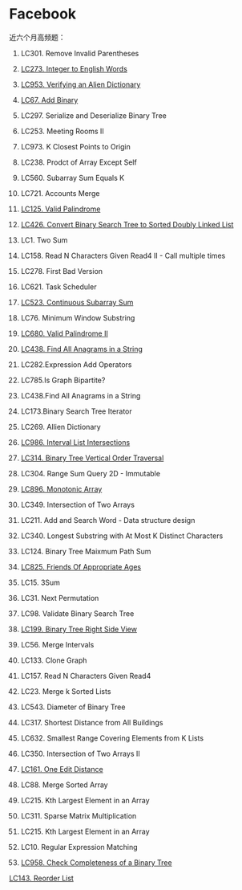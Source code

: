 # Facebook 
近六个月高频题：

1. LC301. Remove Invalid Parentheses

2. [LC273. Integer to English Words](https://github.com/xliu117/Leetcode/tree/master/Facebook/LC273.%20Integer%20to%20English%20Words)

3. [LC953. Verifying an Alien Dictionary](https://github.com/xliu117/Leetcode/tree/master/Facebook/LC953.%20Verifying%20an%20Alien%20Dictionary)

4. [LC67. Add Binary](https://github.com/xliu117/Leetcode/tree/master/Facebook/LC67.%20Add%20Binary)

5. LC297. Serialize and Deserialize Binary Tree

6. LC253. Meeting Rooms II

7. LC973. K Closest Points to Origin

8. LC238. Prodct of Array Except Self

9. LC560. Subarray Sum Equals K

10. LC721. Accounts Merge

11. [LC125. Valid Palindrome](https://github.com/xliu117/Leetcode/tree/master/Facebook/LC125.%20Valid%20Palindrome)

12. [LC426. Convert Binary Search Tree to Sorted Doubly Linked List](https://github.com/xliu117/Leetcode/tree/master/Facebook/LC426.%20Convert%20Binary%20Search%20Tree%20to%20Sorted%20Doubly%20Linked%20List)

13. LC1. Two Sum

14. LC158. Read N Characters Given Read4 II - Call multiple times

15. LC278. First Bad Version

16. LC621. Task Scheduler

17. [LC523. Continuous Subarray Sum](https://github.com/xliu117/Leetcode/tree/master/Facebook/LC523.%20Continuous%20Subarray%20Sum)

18. LC76. Minimum Window Substring

19. [LC680. Valid Palindrome II](https://github.com/xliu117/Leetcode/tree/master/Facebook/LC680.%20Valid%20Palindrome%20II)

20. [LC438. Find All Anagrams in a String](https://github.com/xliu117/Leetcode/tree/master/Facebook/LC438.%20Find%20All%20Anagrams%20in%20a%20String)

21. LC282.Expression Add Operators

22. LC785.Is Graph Bipartite?

23. LC438.Find All Anagrams in a String

24. LC173.Binary Search Tree Iterator

25. LC269. Allien Dictionary

26. [LC986. Interval List Intersections](https://github.com/xliu117/Leetcode/tree/master/Facebook/LC986.%20Interval%20List%20Intersections)

27. [LC314. Binary Tree Vertical Order Traversal](https://github.com/xliu117/Leetcode/tree/master/Facebook/LC314.%20Binary%20Tree%20Vertical%20Order%20Traversal)

28. LC304. Range Sum Query 2D - Immutable

29. [LC896. Monotonic Array](https://github.com/xliu117/Leetcode/tree/master/Facebook/LC896.%20Monotonic%20Array)

30. LC349. Intersection of Two Arrays

31. LC211. Add and Search Word - Data structure design

32. LC340. Longest Substring with At Most K Distinct Characters

33. LC124. Binary Tree Maixmum Path Sum

34. [LC825. Friends Of Appropriate Ages](https://github.com/xliu117/Leetcode/tree/master/Facebook/LC825.%20Friends%20Of%20Appropriate%20Ages)

35. LC15. 3Sum

36. LC31. Next Permutation

37. LC98. Validate Binary Search Tree

38. [LC199. Binary Tree Right Side View](https://github.com/xliu117/Leetcode/tree/master/Facebook/LC199.%20Binary%20Tree%20Right%20Side%20View)

39. LC56. Merge Intervals

40. LC133. Clone Graph

41. LC157. Read N Characters Given Read4

42. LC23. Merge k Sorted Lists

43. LC543. Diameter of Binary Tree
 
44. LC317. Shortest Distance from All Buildings

45. LC632. Smallest Range Covering Elements from K Lists

46. LC350. Intersection of Two Arrays II

47. [LC161. One Edit Distance](https://github.com/xliu117/Leetcode/tree/master/Facebook/LC161.%20One%20Edit%20Distance)

48. LC88. Merge Sorted Array

49. LC215. Kth Largest Element in an Array

50. LC311. Sparse Matrix Multiplication

51. LC215. Kth Largest Element in an Array

52. LC10. Regular Expression Matching

53. [LC958. Check Completeness of a Binary Tree](https://github.com/xliu117/Leetcode/tree/master/Facebook/LC958.%20Check%20Completeness%20of%20a%20Binary%20Tree)


[LC143. Reorder List](https://github.com/xliu117/Leetcode/tree/master/Facebook/LC143.%20Reorder%20List)
